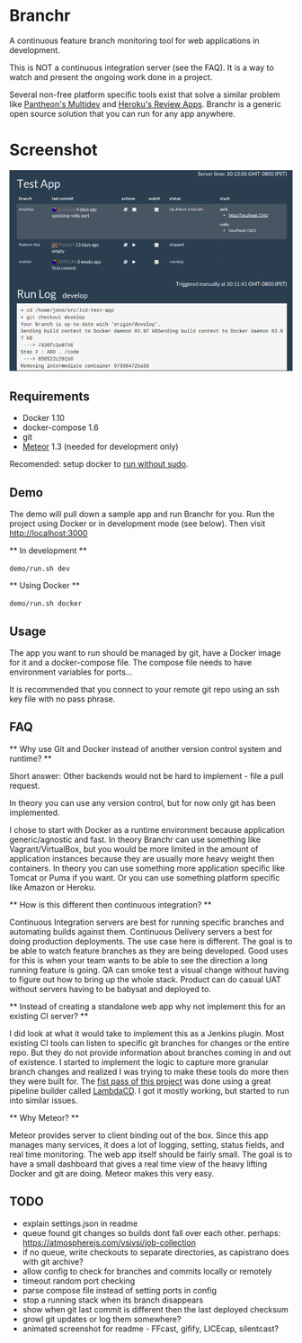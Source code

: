 # Branchr

A continuous feature branch monitoring tool for web applications in development.

This is NOT a continuous integration server (see the FAQ). It is a way to watch and present the ongoing work done in a project.

Several non-free platform specific tools exist that solve a similar problem like [Pantheon's Multidev](https://devcenter.heroku.com/articles/github-integration-review-apps) and [Heroku's Review Apps](https://pantheon.io/features/multidev-cloud-environments). Branchr is a generic open source solution that you can run for any app anywhere.

# Screenshot

![Screenshot](screenshot.png)

## Requirements
* Docker 1.10
* docker-compose 1.6
* git
* [Meteor](https://www.meteor.com/install) 1.3 (needed for development only)

Recomended: setup docker to [run without sudo](http://askubuntu.com/questions/477551/how-can-i-use-docker-without-sudo).

## Demo

The demo will pull down a sample app and run Branchr for you. Run the project using Docker or in development mode (see below). Then visit [http://localhost:3000](http://localhost:3000)

** In development **

`demo/run.sh dev`

** Using Docker **

`demo/run.sh docker`

## Usage

The app you want to run should be managed by git, have a Docker image for it and a docker-compose file. The compose file needs to have environment variables for ports...

It is recommended that you connect to your remote git repo using an ssh key file with no pass phrase.

## FAQ

** Why use Git and Docker instead of another version control system and runtime? **

Short answer: Other backends would not be hard to implement - file a pull request.

In theory you can use any version control, but for now only git has been implemented.

I chose to start with Docker as a runtime environment because application generic/agnostic and fast. In theory Branchr can use something like Vagrant/VirtualBox, but you would be more limited in the amount of application instances because they are usually more heavy weight then containers. In theory you can use something more application specific like Tomcat or Puma if you want. Or you can use something platform specific like Amazon or Heroku.


** How is this different then continuous integration? **

Continuous Integration servers are best for running specific branches and automating builds against them. Continuous Delivery servers a best for doing production deployments. The use case here is different. The goal is to be able to watch feature branches as they are being developed. Good uses for this is when your team wants to be able to see the direction a long running feature is going. QA can smoke test a visual change without having to figure out how to bring up the whole stack. Product can do casual UAT without servers having to be babysat and deployed to.


** Instead of creating a standalone web app why not implement this for an existing CI server? **

I did look at what it would take to implement this as a Jenkins plugin. Most existing CI tools can listen to specific git branches for changes or the entire repo. But they do not provide information about branches coming in and out of existence. I started to implement the logic to capture more granular branch changes and realized I was trying to make these tools do more then they were built for. The [fist pass of this project](https://github.com/jonocodes/branch-runner-lcd) was done using a great pipeline builder called [LambdaCD](http://www.lambda.cd). I got it mostly working, but started to run into similar issues.


** Why Meteor? **

Meteor provides server to client binding out of the box. Since this app manages many services, it does a lot of logging, setting, status fields, and real time monitoring. The web app itself should be fairly small. The goal is to have a small dashboard that gives a real time view of the heavy lifting Docker and git are doing. Meteor makes this very easy.

## TODO

* explain settings.json in readme
* queue found git changes so builds dont fall over each other. perhaps:  https://atmospherejs.com/vsivsi/job-collection
* if no queue, write checkouts to separate directories, as capistrano does with git archive?
* allow config to check for branches and commits locally or remotely
* timeout random port checking
* parse compose file instead of setting ports in config
* stop a running stack when its branch disappears
* show when git last commit is different then the last deployed checksum
* growl git updates or log them somewhere?
* animated screenshot for readme - FFcast, gifify, LICEcap, silentcast?
